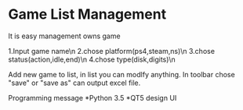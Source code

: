 # Game List Management
It is easy management owns game

1.Input game name\n
2.chose platform(ps4,steam,ns)\n
3.chose status(action,idle,end)\n
4.chose type(disk,digits)\n

Add new game to list, in list you can modlfy anything.
In toolbar chose "save" or "save as" can output excel file.

Programming message
*Python 3.5
*QT5 design UI
